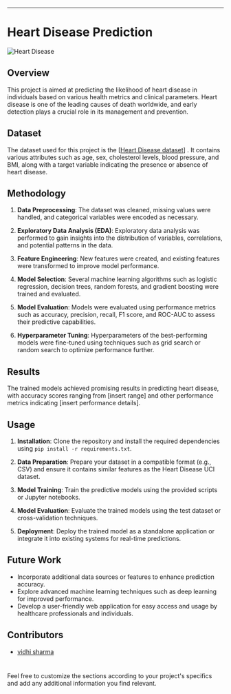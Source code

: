 
---

# Heart Disease Prediction

![Heart Disease](https://media.istockphoto.com/id/184874014/photo/heart-stethoscope-and-ekg.jpg?s=1024x1024&w=is&k=20&c=YaiIsy0ePdmsWAk9z1SC-Vd3ORjETUfaOnAbTHOxfvk=)
## Overview

This project is aimed at predicting the likelihood of heart disease in individuals based on various health metrics and clinical parameters. Heart disease is one of the leading causes of death worldwide, and early detection plays a crucial role in its management and prevention.

## Dataset

The dataset used for this project is the [[Heart Disease dataset](https://www.kaggle.com/datasets/aasheesh200/framingham-heart-study-dataset)] . It contains various attributes such as age, sex, cholesterol levels, blood pressure, and BMI, along with a target variable indicating the presence or absence of heart disease.

## Methodology

1. **Data Preprocessing**: The dataset was cleaned, missing values were handled, and categorical variables were encoded as necessary.

2. **Exploratory Data Analysis (EDA)**: Exploratory data analysis was performed to gain insights into the distribution of variables, correlations, and potential patterns in the data.

3. **Feature Engineering**: New features were created, and existing features were transformed to improve model performance.

4. **Model Selection**: Several machine learning algorithms such as logistic regression, decision trees, random forests, and gradient boosting were trained and evaluated.

5. **Model Evaluation**: Models were evaluated using performance metrics such as accuracy, precision, recall, F1 score, and ROC-AUC to assess their predictive capabilities.

6. **Hyperparameter Tuning**: Hyperparameters of the best-performing models were fine-tuned using techniques such as grid search or random search to optimize performance further.

## Results

The trained models achieved promising results in predicting heart disease, with accuracy scores ranging from [insert range] and other performance metrics indicating [insert performance details].

## Usage

1. **Installation**: Clone the repository and install the required dependencies using `pip install -r requirements.txt`.

2. **Data Preparation**: Prepare your dataset in a compatible format (e.g., CSV) and ensure it contains similar features as the Heart Disease UCI dataset.

3. **Model Training**: Train the predictive models using the provided scripts or Jupyter notebooks.

4. **Model Evaluation**: Evaluate the trained models using the test dataset or cross-validation techniques.

5. **Deployment**: Deploy the trained model as a standalone application or integrate it into existing systems for real-time predictions.

## Future Work

- Incorporate additional data sources or features to enhance prediction accuracy.
- Explore advanced machine learning techniques such as deep learning for improved performance.
- Develop a user-friendly web application for easy access and usage by healthcare professionals and individuals.

## Contributors

- [vidhi sharma](https://github.com/VidhiSharma426)

#
Feel free to customize the sections according to your project's specifics and add any additional information you find relevant.
